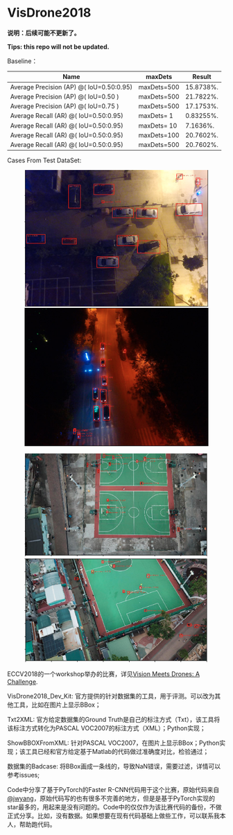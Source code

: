 # VisDrone2018

**说明：后续可能不更新了。**

**Tips: this repo will not be updated.** 

Baseline：
 
 Name|maxDets|Result
---------------|------------------|----------------
Average Precision  (AP) @( IoU=0.50:0.95) | maxDets=500  | 15.8738%.
Average Precision  (AP) @( IoU=0.50     ) | maxDets=500  | 21.7822%.
Average Precision  (AP) @( IoU=0.75     ) | maxDets=500  | 17.1753%.
Average Recall     (AR) @( IoU=0.50:0.95) | maxDets=  1  | 0.83255%.
Average Recall     (AR) @( IoU=0.50:0.95) | maxDets= 10  | 7.1636%.
Average Recall     (AR) @( IoU=0.50:0.95) | maxDets=100  | 20.7602%.
Average Recall     (AR) @( IoU=0.50:0.95) | maxDets=500  | 20.7602%.


Cases From Test DataSet:

<figure class="half">
    <img src="case/1.png">
    <img src="case/2.png">
</figure>

<figure class="half">
    <img src="case/3.png">
    <img src="case/4.png">
</figure>

ECCV2018的一个workshop举办的比赛，详见[Vision Meets Drones: A Challenge](http://www.aiskyeye.com/).

VisDrone2018_Dev_Kit: 官方提供的针对数据集的工具，用于评测。可以改为其他工具，比如在图片上显示BBox；

Txt2XML: 官方给定数据集的Ground Truth是自己的标注方式（Txt），该工具将该标注方式转化为PASCAL VOC2007的标注方式（XML）；Python实现；

ShowBBOXFromXML: 针对PASCAL VOC2007，在图片上显示BBox；Python实现；该工具已经和官方给定基于Matlab的代码做过准确度对比，检验通过；

数据集的Badcase: 将BBox画成一条线的，导致NaN错误，需要过滤，详情可以参考issues;

Code中分享了基于PyTorch的Faster R-CNN代码用于这个比赛，原始代码来自[@jwyang](https://github.com/jwyang/faster-rcnn.pytorch)，原始代码写的也有很多不完善的地方，但是是基于PyTorch实现的star最多的，用起来是没有问题的。Code中的仅仅作为该比赛代码的备份，不做正式分享。比如，没有数据。如果想要在现有代码基础上做些工作，可以联系我本人，帮助跑代码。



